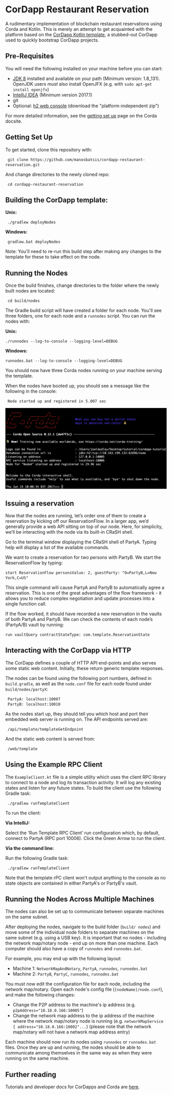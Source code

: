 
# CorDapp Restaurant Reservation

A rudimentary implementation of blockchain restaurant reservations using Corda and Kotlin.
This is merely an attempt to get acquainted with the platform based on the 
[CorDapp Kotlin template](https://github.com/corda/cordapp-template-kotlin), 
a stubbed-out CorDapp used to quickly bootstrap CorDapp projects.


## Pre-Requisites

You will need the following installed on your machine before you can start:

* [JDK 8](http://www.oracle.com/technetwork/java/javase/downloads/jdk8-downloads-2133151.html) 
  installed and available on your path (Minimum version: 1.8_131). OpenJDK users _must_ also 
  install OpenJFX (e.g. with `sudo apt-get install openjfx`)
* [IntelliJ IDEA](https://www.jetbrains.com/idea/download/) (Minimum version 2017.1)
* git
* Optional: [h2 web console](http://www.h2database.com/html/download.html)
  (download the "platform-independent zip")

For more detailed information, see the
[getting set up](https://docs.corda.net/getting-set-up.html) page on the
Corda docsite.

## Getting Set Up

To get started, clone this repository with:

     git clone https://github.com/manosbatsis/cordapp-restaurant-reservation.git

And change directories to the newly cloned repo:

     cd cordapp-restaurant-reservation

## Building the CorDapp template:

**Unix:** 

     ./gradlew deployNodes

**Windows:**

     gradlew.bat deployNodes

Note: You'll need to re-run this build step after making any changes to
the template for these to take effect on the node.

## Running the Nodes

Once the build finishes, change directories to the folder where the newly
built nodes are located:

     cd build/nodes

The Gradle build script will have created a folder for each node. You'll
see three folders, one for each node and a `runnodes` script. You can
run the nodes with:

**Unix:**

	./runnodes --log-to-console --logging-level=DEBUG

**Windows:**

	runnodes.bat --log-to-console --logging-level=DEBUG

You should now have three Corda nodes running on your machine serving 
the template.

When the nodes have booted up, you should see a message like the following 
in the console: 

     Node started up and registered in 5.007 sec
     
![console screenshot](doc/img/running_node.png)
     
## Issuing a reservation

Now that the nodes are running, let’s order one of them to create a reservation 
by kicking off our ReservationFlow. In a larger app, we’d generally provide a web API 
sitting on top of our node. Here, for simplicity, we’ll be interacting with the node 
via its built-in CRaSH shell.

Go to the terminal window displaying the CRaSH shell of PartyA. Typing help will 
display a list of the available commands.

We want to create a reservation for two persons with PartyB. We start the 
ReservationFlow by typing:

	start ReservationFlow personsValue: 2, guestParty: "O=PartyB,L=New York,C=US"

This single command will cause PartyA and PartyB to automatically agree a reservation. 
This is one of the great advantages of the flow framework - it allows you to reduce 
complex negotiation and update processes into a single function call.

If the flow worked, it should have recorded a new reservation in the vaults of both 
PartyA and PartyB. We can check the contents of each node’s (PartyA/B) vault by running:

	run vaultQuery contractStateType: com.template.ReservationState

## Interacting with the CorDapp via HTTP

The CorDapp defines a couple of HTTP API end-points and also serves some
static web content. Initially, these return generic template responses.

The nodes can be found using the following port numbers, defined in 
`build.gradle`, as well as the `node.conf` file for each node found
under `build/nodes/partyX`:

     PartyA: localhost:10007
     PartyB: localhost:10010

As the nodes start up, they should tell you which host and port their
embedded web server is running on. The API endpoints served are:

     /api/template/templateGetEndpoint

And the static web content is served from:

     /web/template

## Using the Example RPC Client

The `ExampleClient.kt` file is a simple utility which uses the client
RPC library to connect to a node and log its transaction activity.
It will log any existing states and listen for any future states. To build 
the client use the following Gradle task:

     ./gradlew runTemplateClient

To run the client:

**Via IntelliJ:**

Select the 'Run Template RPC Client'
run configuration which, by default, connect to PartyA (RPC port 10006). Click the
Green Arrow to run the client.

**Via the command line:**

Run the following Gradle task:

     ./gradlew runTemplateClient
     
Note that the template rPC client won't output anything to the console as no state 
objects are contained in either PartyA's or PartyB's vault.

## Running the Nodes Across Multiple Machines

The nodes can also be set up to communicate between separate machines on the 
same subnet.

After deploying the nodes, navigate to the build folder (`build/
nodes`) and move some of the individual node folders to 
separate machines on the same subnet (e.g. using a USB key). It is important 
that no nodes - including the network map/notary node - end up on more than one 
machine. Each computer should also have a copy of `runnodes` and 
`runnodes.bat`.

For example, you may end up with the following layout:

* Machine 1: `NetworkMapAndNotary`, `PartyA`, `runnodes`, `runnodes.bat`
* Machine 2: `PartyB`, `PartyC`, `runnodes`, `runnodes.bat`

You must now edit the configuration file for each node, including the 
network map/notary. Open each node's config file (`[nodeName]/node.conf`), and make 
the following changes:

* Change the P2P address to the machine's ip address (e.g. 
  `p2pAddress="10.18.0.166:10005"`)
* Change the network map address to the ip address of the machine where the 
  network map/notary node is running (e.g. `networkMapService { address="10.18.0.166:10002"...`) 
  (please note that the network map/notary will not have a network map address entry)

Each machine should now run its nodes using `runnodes` or `runnodes.bat` 
files. Once they are up and running, the nodes should be able to communicate 
among themselves in the same way as when they were running on the same machine.

## Further reading

Tutorials and developer docs for CorDapps and Corda are
[here](https://docs.corda.net/).
